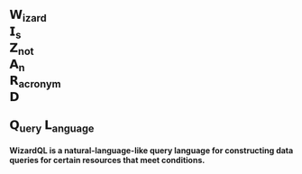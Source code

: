 <h2>
  𝗪<sub>izard</sub>
  <br />
  𝗜<sub>s</sub>
  <br />
  𝗭<sub>not</sub>
  <br />
  𝗔<sub>n</sub>
  <br />
  𝗥<sub>acronym</sub>
  <br />
  𝗗
  <br />
  <br />
  𝗤<sub>uery</sub>
  𝗟<sub>anguage</sub>
</h2>

#### WizardQL is a natural-language-like query language for constructing data queries for certain resources that meet conditions.